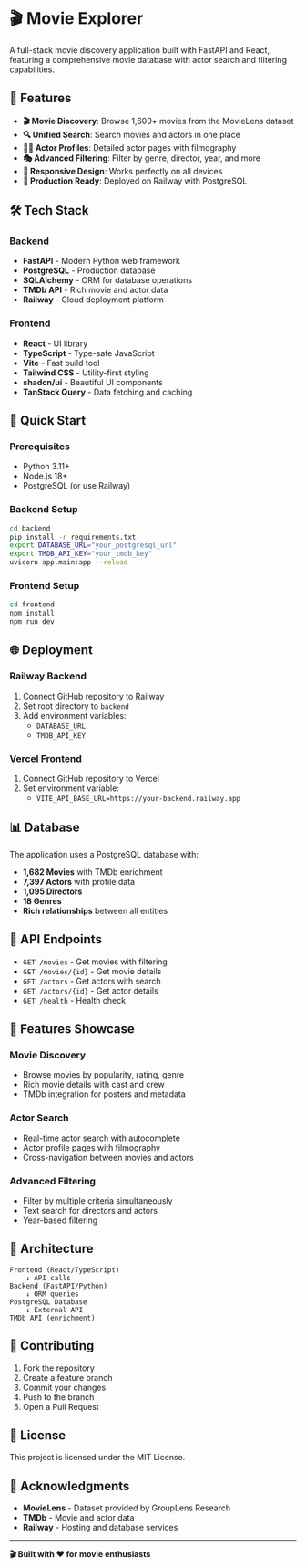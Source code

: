 # 🎬 Movie Explorer

A full-stack movie discovery application built with FastAPI and React, featuring a comprehensive movie database with actor search and filtering capabilities.

## 🌟 Features

- **🎬 Movie Discovery**: Browse 1,600+ movies from the MovieLens dataset
- **🔍 Unified Search**: Search movies and actors in one place
- **👨‍🎭 Actor Profiles**: Detailed actor pages with filmography
- **🎭 Advanced Filtering**: Filter by genre, director, year, and more
- **📱 Responsive Design**: Works perfectly on all devices
- **🚀 Production Ready**: Deployed on Railway with PostgreSQL

## 🛠️ Tech Stack

### Backend
- **FastAPI** - Modern Python web framework
- **PostgreSQL** - Production database
- **SQLAlchemy** - ORM for database operations
- **TMDb API** - Rich movie and actor data
- **Railway** - Cloud deployment platform

### Frontend
- **React** - UI library
- **TypeScript** - Type-safe JavaScript
- **Vite** - Fast build tool
- **Tailwind CSS** - Utility-first styling
- **shadcn/ui** - Beautiful UI components
- **TanStack Query** - Data fetching and caching

## 🚀 Quick Start

### Prerequisites
- Python 3.11+
- Node.js 18+
- PostgreSQL (or use Railway)

### Backend Setup
```bash
cd backend
pip install -r requirements.txt
export DATABASE_URL="your_postgresql_url"
export TMDB_API_KEY="your_tmdb_key"
uvicorn app.main:app --reload
```

### Frontend Setup
```bash
cd frontend
npm install
npm run dev
```

## 🌐 Deployment

### Railway Backend
1. Connect GitHub repository to Railway
2. Set root directory to `backend`
3. Add environment variables:
   - `DATABASE_URL`
   - `TMDB_API_KEY`

### Vercel Frontend
1. Connect GitHub repository to Vercel
2. Set environment variable:
   - `VITE_API_BASE_URL=https://your-backend.railway.app`

## 📊 Database

The application uses a PostgreSQL database with:
- **1,682 Movies** with TMDb enrichment
- **7,397 Actors** with profile data
- **1,095 Directors**
- **18 Genres**
- **Rich relationships** between all entities

## 🔧 API Endpoints

- `GET /movies` - Get movies with filtering
- `GET /movies/{id}` - Get movie details
- `GET /actors` - Get actors with search
- `GET /actors/{id}` - Get actor details
- `GET /health` - Health check

## 📱 Features Showcase

### Movie Discovery
- Browse movies by popularity, rating, genre
- Rich movie details with cast and crew
- TMDb integration for posters and metadata

### Actor Search
- Real-time actor search with autocomplete
- Actor profile pages with filmography
- Cross-navigation between movies and actors

### Advanced Filtering
- Filter by multiple criteria simultaneously
- Text search for directors and actors
- Year-based filtering

## 🎯 Architecture

```
Frontend (React/TypeScript)
    ↓ API calls
Backend (FastAPI/Python)
    ↓ ORM queries
PostgreSQL Database
    ↓ External API
TMDb API (enrichment)
```

## 🌟 Contributing

1. Fork the repository
2. Create a feature branch
3. Commit your changes
4. Push to the branch
5. Open a Pull Request

## 📄 License

This project is licensed under the MIT License.

## 🙏 Acknowledgments

- **MovieLens** - Dataset provided by GroupLens Research
- **TMDb** - Movie and actor data
- **Railway** - Hosting and database services

---

**🎬 Built with ❤️ for movie enthusiasts**